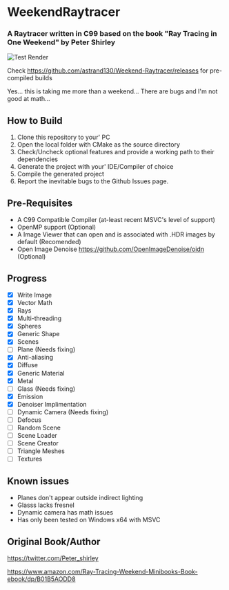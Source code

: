 # WeekendRaytracer
### A Raytracer written in C99 based on the book "Ray Tracing in One Weekend" by Peter Shirley

![Test Render](https://github.com/astrand130/Weekend-Raytracer/blob/master/_media/Media1.png?raw=true)

Check https://github.com/astrand130/Weekend-Raytracer/releases for pre-compiled builds

Yes... this is taking me more than a weekend... There are bugs and I'm not good at math...

## How to Build
1. Clone this repository to your' PC
2. Open the local folder with CMake as the source directory
3. Check/Uncheck optional features and provide a working path to their dependencies
4. Generate the project with your' IDE/Compiler of choice
5. Compile the generated project
6. Report the inevitable bugs to the Github Issues page.

## Pre-Requisites
* A C99 Compatible Compiler (at-least recent MSVC's level of support)
* OpenMP support (Optional)
* A Image Viewer that can open and is associated with .HDR images by default (Recomended)
* Open Image Denoise https://github.com/OpenImageDenoise/oidn (Optional)

## Progress
- [X] Write Image
- [X] Vector Math
- [X] Rays
- [X] Multi-threading
- [X] Spheres
- [X] Generic Shape
- [X] Scenes
- [ ] Plane  (Needs fixing)
- [X] Anti-aliasing
- [X] Diffuse
- [X] Generic Material
- [X] Metal
- [ ] Glass (Needs fixing)
- [X] Emission
- [X] Denoiser Implimentation
- [ ] Dynamic Camera (Needs fixing)
- [ ] Defocus
- [ ] Random Scene
- [ ] Scene Loader
- [ ] Scene Creator
- [ ] Triangle Meshes
- [ ] Textures

## Known issues
* Planes don't appear outside indirect lighting
* Glasss lacks fresnel
* Dynamic camera has math issues
* Has only been tested on Windows x64 with MSVC

## Original Book/Author
https://twitter.com/Peter_shirley

https://www.amazon.com/Ray-Tracing-Weekend-Minibooks-Book-ebook/dp/B01B5AODD8
